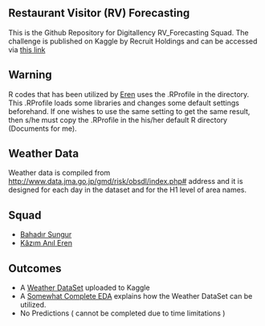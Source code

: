 ## Restaurant Visitor (RV) Forecasting
This is the Github Repository for Digitallency RV_Forecasting Squad. The challenge is published on Kaggle by Recruit Holdings and can be accessed via [this link](https://www.kaggle.com/c/recruit-restaurant-visitor-forecasting)

## Warning
R codes that has been utilized by [Eren](https://github.com/kazimanil) uses the .RProfile in the directory. This .RProfile loads some libraries and changes some default settings beforehand. If one wishes to use the same setting to get the same result, then s/he must copy the .RProfile in the his/her default R directory (Documents for me).

## Weather Data
Weather data is compiled from http://www.data.jma.go.jp/gmd/risk/obsdl/index.php# address and it is designed for each day in the dataset and for the H1 level of area names.

## Squad
- [Bahadır Sungur](https://github.com/behaddir)
- [Kâzım Anıl Eren](https://github.com/kazimanil)

## Outcomes
- A [Weather DataSet](https://www.kaggle.com/kazimanil/rv-weather) uploaded to Kaggle
- A [Somewhat Complete EDA](https://www.kaggle.com/kazimanil/rv-forecasting-eda) explains how the Weather DataSet can be utilized.
- No Predictions ( cannot be completed due to time limitations )
